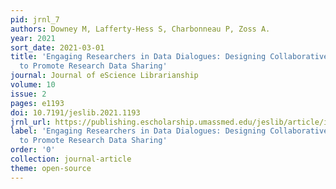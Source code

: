 ```yaml
---
pid: jrnl_7
authors: Downey M, Lafferty-Hess S, Charbonneau P, Zoss A.
year: 2021
sort_date: 2021-03-01
title: 'Engaging Researchers in Data Dialogues: Designing Collaborative Programming
  to Promote Research Data Sharing'
journal: Journal of eScience Librarianship
volume: 10
issue: 2
pages: e1193
doi: 10.7191/jeslib.2021.1193
jrnl_url: https://publishing.escholarship.umassmed.edu/jeslib/article/id/437/
label: 'Engaging Researchers in Data Dialogues: Designing Collaborative Programming
  to Promote Research Data Sharing'
order: '0'
collection: journal-article
theme: open-source
---
```

